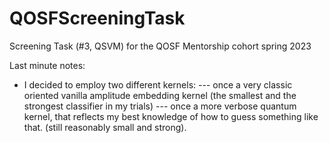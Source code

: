 # QOSFScreeningTask
Screening Task (#3, QSVM) for the QOSF Mentorship cohort spring 2023


Last minute notes:
- I decided to employ two different kernels: 
--- once a very classic oriented vanilla amplitude embedding kernel (the smallest and the strongest classifier in my trials)
--- once a more verbose quantum kernel, that reflects my best knowledge of how to guess something like that. (still reasonably small and strong).
